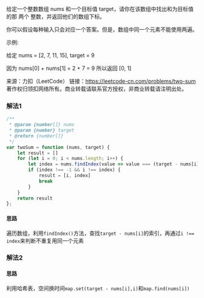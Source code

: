给定一个整数数组 nums 和一个目标值 target，请你在该数组中找出和为目标值的那 两个 整数，并返回他们的数组下标。

你可以假设每种输入只会对应一个答案。但是，数组中同一个元素不能使用两遍。

 

示例:

给定 nums = [2, 7, 11, 15], target = 9

因为 nums[0] + nums[1] = 2 + 7 = 9
所以返回 [0, 1]

来源：力扣（LeetCode）
链接：https://leetcode-cn.com/problems/two-sum
著作权归领扣网络所有。商业转载请联系官方授权，非商业转载请注明出处。

### 解法1

```js
/**
 * @param {number[]} nums
 * @param {number} target
 * @return {number[]}
 */
var twoSum = function (nums, target) {
    let result = []
    for (let i = 0; i < nums.length; i++) {
        let index = nums.findIndex(value => value === (target - nums[i]))
        if (index !== -1 && i !== index) {
            result = [i, index]
            break
        }
    }
    return result
};
```

#### 思路

遍历数组，利用`findIndex()`方法，查找`target - nums[i]`的索引，再通过`i !== index`来判断不重复用同一个元素



### 解法2



#### 思路

利用哈希表，空间换时间`map.set(target - nums[i],i)`和`map.find(nums[i])`
